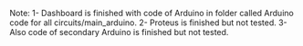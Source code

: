 Note:
1- Dashboard is finished with code of Arduino in folder called Arduino code for all circuits/main_arduino.
2- Proteus is finished but not tested.
3- Also code of secondary Arduino is finished but not tested.